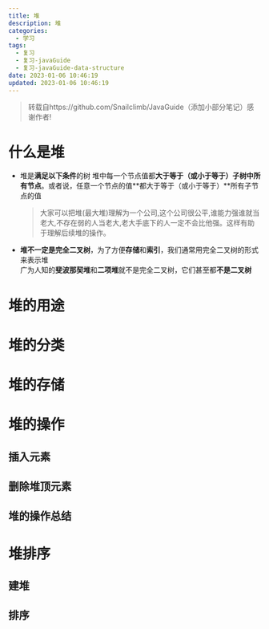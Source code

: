 ```yaml
---
title: 堆
description: 堆
categories:
  - 学习
tags:
  - 复习
  - 复习-javaGuide
  - 复习-javaGuide-data-structure
date: 2023-01-06 10:46:19
updated: 2023-01-06 10:46:19
---
```


> 转载自https://github.com/Snailclimb/JavaGuide（添加小部分笔记）感谢作者!

# 什么是堆

- 堆是**满足以下条件**的树
  堆中每一个节点值都**大于等于（或小于等于）子树中所有节点**。或者说，任意一个节点的值**都大于等于（或小于等于）**所有子节点的值

  > 大家可以把堆(最大堆)理解为一个公司,这个公司很公平,谁能力强谁就当老大,不存在弱的人当老大,老大手底下的人一定不会比他强。这样有助于理解后续堆的操作。

- **堆不一定是完全二叉树**，为了方便**存储**和**索引**，我们通常用完全二叉树的形式来表示堆  
  广为人知的**斐波那契堆**和**二项堆**就不是完全二叉树，它们甚至都**不是二叉树**

# 堆的用途

# 堆的分类

# 堆的存储

# 堆的操作

## 插入元素

## 删除堆顶元素

## 堆的操作总结

# 堆排序

## 建堆

## 排序